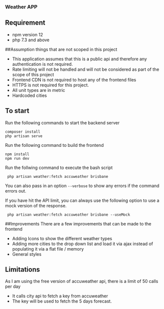 ### Weather APP
## Requirement
* npm version 12
* php 7.3 and above

##Assumption things that are not scoped in this project
* This application assumes that this is a public api and therefore any authentication is not required.
* Rate limiting will not be handled and will not be considered as part of the scope of this project
* Frontend CDN is not required to host any of the frontend files
* HTTPS is not required for this project.
* All unit types are in metric
* Hardcoded cities

To start
-
Run the following commands to start the backend server
```shell script
composer install
php artisan serve
```

Run the following command to build the frontend
```shell script
npm install
npm run dev
```

Run the follwing command to execute the bash script
```shell script
 php artisan weather:fetch accuweather brisbane
```
You can also pass in an option `--verbose` to show any errors if the command errors out.

If you have hit the API limit, you can always use the following option to use a mock version of the response.
```shell script
 php artisan weather:fetch accuweather brisbane --useMock
```

##Improvements
There are a few improvements that can be made to the frontend
- Adding Icons to show the different weather types
- Adding more cities to the drop down list and load it via ajax instead of populating it via a flat file / memory
- General styles

## Limitations
As I am using the free version of accuweather api, there is a limit of 50 calls per day
- It calls city api to fetch a key from accuweather
- The key will be used to fetch the 5 days forecast.


